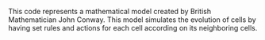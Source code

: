 This code represents a mathematical model created by British Mathematician John Conway. This model simulates the evolution of cells by having set rules and actions for each cell according on its neighboring cells. 
